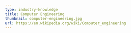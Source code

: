 ```yaml
---
type: industry-knowledge
title: Computer Engineering
thumbnail: computer-engineering.jpg
url: https://en.wikipedia.org/wiki/Computer_engineering
---
```


